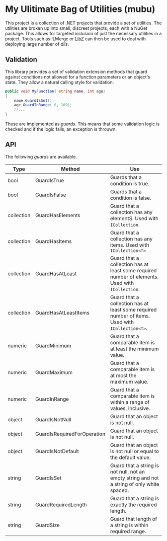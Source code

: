 # My Ulitimate Bag of Utilities (mubu)
This project is a collection of .NET projects that provide a set of utilities. The utilities are broken up into small, discreet projects, each with a NuGet package. This allows for targeted inclusion of just the necessary utilities in a project. Tools such as ILMerge or [LibZ](https://github.com/MiloszKrajewski/LibZ) can then be used to deal with deploying large number of _dlls_. 

## Validation
This library provides a set of validation extension methods that guard against conditions
not allowed for a function parameters or an object's state. They allow a natural calling
style for validation:


```c#
public void MyFunction( string name, int age)
{
    name.GuardIsSet();
    age.GuardInRange( 0, 109);
    //...
}
```

These are implemented as *guards*. This means that some validation logic is checked
and if the logic fails, an exception is throuwn.

## API
The following *guards* are available.

Type | Method | Use
-----|--------|-------
bool | GuardIsTrue | Guards that a condition is true.
bool | GuardIsFalse | Guards that a condition is false.
collection | GuardHasElements | Guard that a collection has any elementS. Used with `ICollection`.
collection | GuardHasItems | Guard that a collection has any items. Used with `ICollection<T>`
collection | GuardHasAtLeast | Guard that a collection has at least some required number of elements. Used with `ICollection`.
collection | GuardHasAtLeastItems | Guard that a collection has at least some required number of items. Used with `ICollection<T>`.
numeric | GuardMinimum | Guard that a comparable item is at least the minimum value.
numeric | GuardMaximum | Guard that a comparable item is at most the maximum value.
numeric | GuardInRange | Guard that a comparable item is within a range of values, inclusive.
object | GuardIsNotNull | Guard that an object is not null.
object | GuardIsRequiredForOperation | Guard that an object is not null.
object | GuardIsNotDefault | Guard that an object is not null or equal to the default value.
string | GuardIsSet | Guard that a string is not null, not an empty string and not a string of only white spaced.
string | GuardRequiredLength | Guard that a string is exactly the required length.
string | GuardSize | Guard that length of a string is within required range.
